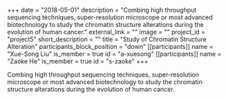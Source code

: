 +++
date = "2018-05-01"
description = "Combing high throughput sequencing techniques, super-resolution microscope or most advanced biotechnology to study the chromatin structure alterations during the evolution of human cancer."
external_link = ""
image = ""
project_id = "project5"
short_description = ""
title = "Study of Chromatin Structure Alteration"
participants_block_position = "down"
[[participants]]
    name = "Xue-Song Liu"
    is_member = true
    id = "a-xuesong"
[[participants]]
    name = "Zaoke He"
    is_member = true
    id = "s-zaoke"
+++


Combing high throughput sequencing techniques, super-resolution microscope or most advanced biotechnology to study the chromatin structure alterations during the evolution of human cancer.